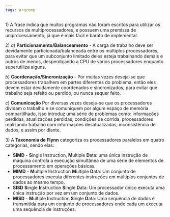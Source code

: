 ```yaml
---
tags: arqcomp
---
```


$1)$ A frase indica que muitos programas não foram escritos para utilizar os recursos de multiprocessadores, e possuem uma premissa de uniprocessamento, já que é mais fácil e barato de implementar.

$2)$ 
$a)$ **Particionamento/Balanceamento** -  A carga de trabalho deve ser devidamente particionada/balanceada entre os múltiplos processadores, para evitar que um subconjunto limitado deles esteja trabalhando demais e outros de menos, desperdiçando a CPU de vários processadores enquanto superutiliza alguns.

$b$) **Coordenação/Sincronização** - Por muitas vezes deseja-se que processadores trabalhem em partes diferentes do problema, então eles devem estar devidamente coordenados e sincronizados, para evitar que trabalho seja refeito ou perdido, ou nunca sequer feito.

$c)$ **Comunicação** Por diversas vezes deseja-se que os processadores dividam o trabalho e se comuniquem por algum espaço de memória compartilhado, isso introduz uma série de problemas como: informações perdidas, atualizações perdidas, condições de corrida, processadores realizando trabalho com informações desatualizadas, inconsistência de dados, e assim por diante.

$3)$ 
A **Taxonomia de Flynn** categoriza os processadores paralelos em quatro categorias, sendo elas:
- **SIMD** - **S**ingle **I**nstruction, **M**ultiple **D**ata: uma única instrução de máquina controla a execução simultânea de uma série de elementos de processamento em operações básicas.
- **MIMD** - **M**ultiple **I**nstruction **M**ultiple **D**ata: Um conjunto de processadores executa diferentes instruções em múltiplos conjuntos de dados ao mesmo tempo.
- **SISD** **S**ingle **I**nstruction **S**ingle **D**ata: Um processador único executa uma única instrução por vez em um conjunto de dados.
- **MISD** - **M**ultiple **I**nstruction **S**ingle **D**ata: Uma sequência de dados é transmitida para um conjunto de processadores onde cada um executa uma sequência de instruções.

